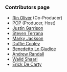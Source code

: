 ### Contributors page
* [Rin Oliver](https://twitter.com/kiran_oliver) (Co-Producer)
* [POP](https://twitter.com/popsysdig) (Producer, Host)
* [Justin Garrison](https://twitter.com/rothgar)
* [Steven Terrana](https://twitter.com/steven_terrana)
* [Marky Jackson](https://twitter.com/markyjackson5)
* [Duffie Cooley](https://twitter.com/mauilion)
* [Benedetto Lo Giudice](https://github.com/bennythejudge)
* [Andrew Randall](https://github.com/ahrkrak)
* [Walid Shaari](https://github.com/walidshaari)
* [Erick De Carty](https://github.com/ebcarty)
